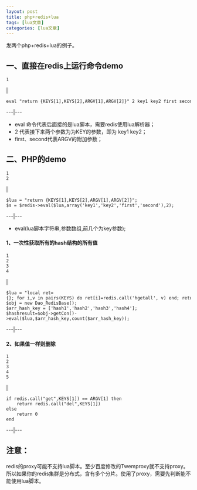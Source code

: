 ```yaml
---
layout: post
title: php+redis+lua 
tags: [lua文章]
categories: [lua文章]
---
```

发两个php+redis+lua的例子。  

## 一、直接在redis上运行命令demo

    
    
    1  
    

|

    
    
    eval "return {KEYS[1],KEYS[2],ARGV[1],ARGV[2]}" 2 key1 key2 first second  
      
  
---|---  
  
  * eval 命令代表后面接的是lua脚本，需要redis使用lua解析器；
  * 2 代表接下来两个参数为为KEY的参数，即为 key1 key2；
  * first、second代表ARGV的附加参数；

## 二、PHP的demo

    
    
    1  
    2  
    

|

    
    
    $lua = "return {KEYS[1],KEYS[2],ARGV[1],ARGV[2]}";  
    $s = $redis->eval($lua,array('key1','key2','first','second'),2);  
      
  
---|---  
  
  * eval(lua脚本字符串,参数数组,前几个为key参数);

#### 1、一次性获取所有的hash结构的所有值

    
    
    1  
    2  
    3  
    4  
    

|

    
    
    $lua = "local ret={}; for i,v in pairs(KEYS) do ret[i]=redis.call('hgetall', v) end; return ret";  
    $obj = new Dao_RedisBase();  
    $arr_hash_key = ['hash1','hash2','hash3','hash4'];  
    $hashresult=$obj->getCon()->eval($lua,$arr_hash_key,count($arr_hash_key));  
      
  
---|---  
  
#### 2、如果值一样则删除

    
    
    1  
    2  
    3  
    4  
    5  
    

|

    
    
    if redis.call("get",KEYS[1]) == ARGV[1] then  
        return redis.call("del",KEYS[1])  
    else  
        return 0  
    end  
      
  
---|---  
  
## 注意：

####
redis的proxy可能不支持lua脚本。至少百度修改的Twemproxy就不支持proxy。所以如果你的redis集群是分布式，含有多个分片。使用了proxy，需要先判断能不能使用lua脚本。